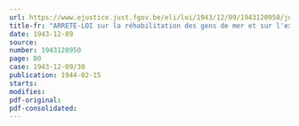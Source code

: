 ```yaml
---
url: https://www.ejustice.just.fgov.be/eli/loi/1943/12/09/1943120950/justel
title-fr: "ARRETE-LOI sur la réhabilitation des gens de mer et sur l'extinction des poursuites répressives et des peines relatives à certaines infractions maritimes"
date: 1943-12-09
source:
number: 1943120950
page: 80
case: 1943-12-09/30
publication: 1944-02-15
starts:
modifies:
pdf-original:
pdf-consolidated:
---
```


